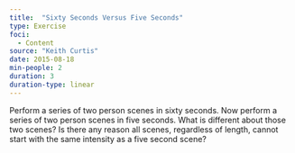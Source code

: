 ```yaml
---
title:  "Sixty Seconds Versus Five Seconds"
type: Exercise
foci:
  - Content
source: "Keith Curtis"
date: 2015-08-18
min-people: 2
duration: 3
duration-type: linear
---
```

Perform a series of two person scenes in sixty seconds.
Now perform a series of two person scenes in five seconds.
What is different about those two scenes?
Is there any reason all scenes, regardless of length, cannot start with the same intensity as a five second scene?
